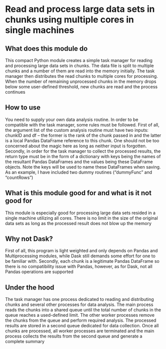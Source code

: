 # Read and process large data sets in chunks using multiple cores in single machines

## What does this module do
This compact Python module creates a simple task manager for reading and processing large data sets in chunks. The data file is split to multiple chunks and a number of them are read into the memory initially. The task manager then distributes the read chunks to multiple cores for processing. When the number of remaining unprocessed chunks in the memory drops below some user-defined threshold, new chunks are read and the process continues

## How to use
You need to supply your own data analysis routine. In order to be compatible with the task manager, some rules must be followed. First of all, the argument list of the custom analysis routine must have two inputs: chunkID and df – the former is the rank of the chunk passed in and the latter is a local Pandas DataFrame reference to this chunk. One should not be too concerned about the magic here as long as neither input is forgotten. Secondly, in order for the task manager to collect the processed results, the return type must be in the form of a dictionary with keys being the names of the resultant Pandas DataFrames and the values being these DataFrame objects. Note the keys will be used to name these DataFrames when saving. As an example, I have included two dummy routines (“dummyFunc” and “countRows”) 

## What is this module good for and what is it not good for
This module is especially good for processing large data sets resided in a single machine utilizing all cores. There is no limit in the size of the original data sets as long as the processed result does not blow up the memory

## Why not Dask?
First of all, this program is light weighted and only depends on Pandas and Multiprocessing modules, while Dask still demands some effort for one to be familiar with. Secondly, each chunk is a legitimate Pandas DataFrame so there is no compatibility issue with Pandas, however, as for Dask, not all Pandas operations are supported

## Under the hood
The task manager has one process dedicated to reading and distributing chunks and several other processes for data analysis. The main process reads the chunks into a shared queue until the total number of chunks in the queue reaches a used-defined limit. The other worker processes remove the chunks from the queue and perform required analysis. The processed results are stored in a second queue dedicated for data collection. Once all chunks are processed, all worker processes are terminated and the main process collects the results from the second queue and generate a complete summary
